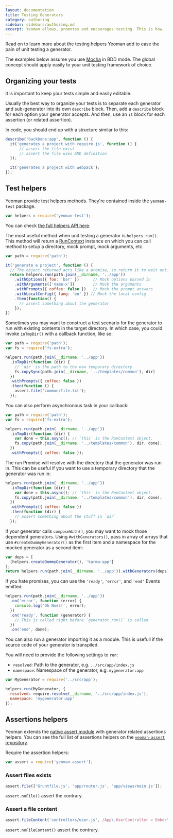 ```yaml
---
layout: documentation
title: Testing Generators
category: authoring
sidebar: sidebars/authoring.md
excerpt: Yeoman allows, promotes and encourages testing. This is how.
---
```


Read on to learn more about the testing helpers Yeoman add to ease the pain of unit testing a generator.

The examples below assume you use [Mocha](http://mochajs.org/) in BDD mode. The global concept should apply easily to your unit testing framework of choice.

## Organizing your tests

It is important to keep your tests simple and easily editable.

Usually the best way to organize your tests is to separate each generator and sub-generator into its own `describe` block. Then, add a `describe` block for each option your generator accepts. And then, use an `it` block for each assertion (or related assertion).

In code, you should end up with a structure similar to this:

```js
describe('backbone:app', function () {
  it('generates a project with require.js', function () {
      // assert the file exist
      // assert the file uses AMD definition
  });

  it('generates a project with webpack');
});
```

## Test helpers

Yeoman provide test helpers methods. They're contained inside the `yeoman-test` package.

```js
var helpers = require('yeoman-test');
```

You can check [the full helpers API here](https://github.com/yeoman/yeoman-test).

The most useful method when unit testing a generator is `helpers.run()`. This method will return a [RunContext](https://github.com/yeoman/yeoman-test/blob/master/lib/run-context.js) instance on which you can call method to setup a directory, mock prompt, mock arguments, etc.

```js
var path = require('path');

it('generate a project', function () {
  // The object returned acts like a promise, so return it to wait until the process is done
  return helpers.run(path.join(__dirname, '../app'))
    .withOptions({ foo: 'bar' })      // Mock options passed in
    .withArguments(['name-x'])        // Mock the arguments
    .withPrompts({ coffee: false })   // Mock the prompt answers
    .withLocalConfig({ lang: 'en' }) // Mock the local config
    .then(function() {
      // assert something about the generator
    });
})
```

Sometimes you may want to construct a test scenario for the generator to run with existing contents in the target directory. In which case, you could invoke `inTmpDir()` with a callback function, like so:

```js
var path = require('path');
var fs = require('fs-extra');

helpers.run(path.join(__dirname, '../app'))
  .inTmpDir(function (dir) {
    // `dir` is the path to the new temporary directory
    fs.copySync(path.join(__dirname, '../templates/common'), dir)
  })
  .withPrompts({ coffee: false })
  .then(function () {
    assert.file('common/file.txt');
  });
```

You can also perform asynchronous task in your callback:

```js
var path = require('path');
var fs = require('fs-extra');

helpers.run(path.join(__dirname, '../app'))
  .inTmpDir(function (dir) {
    var done = this.async(); // `this` is the RunContext object.
    fs.copy(path.join(__dirname, '../templates/common'), dir, done);
  })
  .withPrompts({ coffee: false });
```

The run Promise will resolve with the directory that the generator was run in. This can be useful if you want to use a temporary directory that the generator was run in:

```js
helpers.run(path.join(__dirname, '../app'))
  .inTmpDir(function (dir) {
    var done = this.async(); // `this` is the RunContext object.
    fs.copy(path.join(__dirname, '../templates/common'), dir, done);
  })
  .withPrompts({ coffee: false })
  .then(function (dir) {
    // assert something about the stuff in `dir`
  });
```

If your generator calls `composeWith()`, you may want to mock those dependent generators. Using `#withGenerators()`, pass in array of arrays that use `#createDummyGenerator()` as the first item and a namespace for the mocked generator as a second item:

```js
var deps = [
  [helpers.createDummyGenerator(), 'karma:app']
];
return helpers.run(path.join(__dirname, '../app')).withGenerators(deps);
```

If you hate promises, you can use the `'ready'`, `'error'`, and `'end'` Events emitted:

```js
helpers.run(path.join(__dirname, '../app'))
  .on('error', function (error) {
    console.log('Oh Noes!', error);
  })
  .on('ready', function (generator) {
    // This is called right before `generator.run()` is called
  })
  .on('end', done);
```

You can also run a generator importing it as a module. This is usefull if the source code of your generator is transpiled.

You will need to provide the following settings to `run`:
- `resolved`: Path to the generator, e.g. `../src/app/index.js`
- `namespace`: Namespace of the generator, e.g. `mygenerator:app`

```js
var MyGenerator = require('../src/app');

helpers.run(MyGenerator, { 
  resolved: require.resolve(__dirname, '../src/app/index.js'),
  namespace: 'mygenerator:app'
});

```


## Assertions helpers

Yeoman extends the [native assert module](https://nodejs.org/api/assert.html) with generator related assertions helpers. You can see the full list of assertions helpers on the [`yeoman-assert` repository](https://github.com/yeoman/yeoman-assert).

Require the assertion helpers:

```js
var assert = require('yeoman-assert');
```

### Assert files exists

```js
assert.file(['Gruntfile.js', 'app/router.js', 'app/views/main.js']);
```

`assert.noFile()` assert the contrary.

### Assert a file content

```js
assert.fileContent('controllers/user.js', /App\.UserController = Ember\.ObjectController\.extend/);
```

`assert.noFileContent()` assert the contrary.
